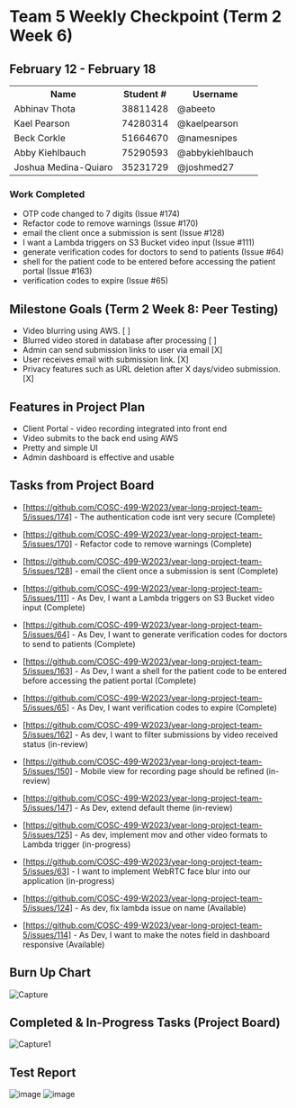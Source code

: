 # Team 5 Weekly Checkpoint (Term 2 Week 6)
## February 12 - February 18
<table>
  <tr><th>Name</th><th>Student #</th><th>Username</th></tr>
  <tr><td>Abhinav Thota</td><td>38811428</td><td>@abeeto</td></tr>
  <tr><td>Kael Pearson</td><td>74280314</td><td>@kaelpearson</td></tr>
  <tr><td>Beck Corkle</td><td>51664670</td><td>@namesnipes</td></tr>
  <tr><td>Abby Kiehlbauch</td><td>75290593</td><td>@abbykiehlbauch</td></tr>
  <tr><td>Joshua Medina-Quiaro</td><td>35231729</td><td>@joshmed27</td></tr>
</table>

### Work Completed
- OTP code changed to 7 digits (Issue #174)
- Refactor code to remove warnings (Issue #170)
- email the client once a submission is sent (Issue #128)
- I want a Lambda triggers on S3 Bucket video input (Issue #111)
- generate verification codes for doctors to send to patients (Issue #64)
- shell for the patient code to be entered before accessing the patient portal (Issue #163)
- verification codes to expire (Issue #65)

## Milestone Goals (Term 2 Week 8: Peer Testing)
- Video blurring using AWS. [ ]
- Blurred video stored in database after processing [ ]
- Admin can send submission links to user via email [X]
- User receives email with submission link. [X]
- Privacy features such as URL deletion after X days/video submission. [X]

## Features in Project Plan
- Client Portal - video recording integrated into front end
- Video submits to the back end using AWS
- Pretty and simple UI
- Admin dashboard is effective and usable

## Tasks from Project Board
- [https://github.com/COSC-499-W2023/year-long-project-team-5/issues/174] - The authentication code isnt very secure (Complete)
- [https://github.com/COSC-499-W2023/year-long-project-team-5/issues/170] - Refactor code to remove warnings (Complete)
- [https://github.com/COSC-499-W2023/year-long-project-team-5/issues/128] - email the client once a submission is sent (Complete)
- [https://github.com/COSC-499-W2023/year-long-project-team-5/issues/111] - As Dev, I want a Lambda triggers on S3 Bucket video input (Complete)
- [https://github.com/COSC-499-W2023/year-long-project-team-5/issues/64] - As Dev, I want to generate verification codes for doctors to send to patients (Complete)
- [https://github.com/COSC-499-W2023/year-long-project-team-5/issues/163] - As Dev, I want a shell for the patient code to be entered before accessing the patient portal (Complete)
- [https://github.com/COSC-499-W2023/year-long-project-team-5/issues/65] - As Dev, I want verification codes to expire (Complete)

- [https://github.com/COSC-499-W2023/year-long-project-team-5/issues/162] - As dev, I want to filter submissions by video received status (in-review)
- [https://github.com/COSC-499-W2023/year-long-project-team-5/issues/150] - Mobile view for recording page should be refined (in-review)
- [https://github.com/COSC-499-W2023/year-long-project-team-5/issues/147] - As Dev, extend default theme (in-review)

- [https://github.com/COSC-499-W2023/year-long-project-team-5/issues/125] - As dev, implement mov and other video formats to Lambda trigger (in-progress)
- [https://github.com/COSC-499-W2023/year-long-project-team-5/issues/63] - I want to implement WebRTC face blur into our application (in-progress)

- [https://github.com/COSC-499-W2023/year-long-project-team-5/issues/124] - As dev, fix lambda issue on name (Available)
- [https://github.com/COSC-499-W2023/year-long-project-team-5/issues/114] - As Dev, I want to make the notes field in dashboard responsive (Available)


## Burn Up Chart
![Capture](https://github.com/COSC-499-W2023/year-long-project-team-5/assets/60419500/b80cf217-f755-4365-b2fc-89b9b5f31497)

## Completed & In-Progress Tasks (Project Board)
![Capture1](https://github.com/COSC-499-W2023/year-long-project-team-5/assets/60419500/2d6065d4-7969-4417-97f9-596b1e4527b3)

## Test Report
![image](https://github.com/COSC-499-W2023/year-long-project-team-5/assets/79242419/17e70841-1902-4c44-becf-4f48051d0d4a)
![image](https://github.com/COSC-499-W2023/year-long-project-team-5/assets/79242419/79216310-e02f-48c1-afc4-767b47cf4da2)
